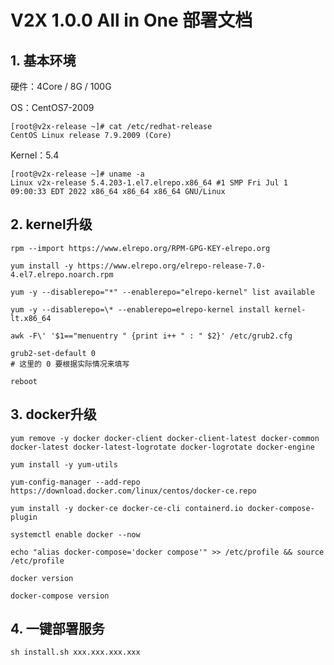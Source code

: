 # V2X 1.0.0 All in One 部署文档

## 1. 基本环境

硬件：4Core / 8G / 100G

OS：CentOS7-2009

```console
[root@v2x-release ~]# cat /etc/redhat-release
CentOS Linux release 7.9.2009 (Core)
```

Kernel：5.4

```console
[root@v2x-release ~]# uname -a
Linux v2x-release 5.4.203-1.el7.elrepo.x86_64 #1 SMP Fri Jul 1 09:00:33 EDT 2022 x86_64 x86_64 x86_64 GNU/Linux
```

## 2. kernel升级

```shell
rpm --import https://www.elrepo.org/RPM-GPG-KEY-elrepo.org

yum install -y https://www.elrepo.org/elrepo-release-7.0-4.el7.elrepo.noarch.rpm

yum -y --disablerepo="*" --enablerepo="elrepo-kernel" list available

yum -y --disablerepo=\* --enablerepo=elrepo-kernel install kernel-lt.x86_64

awk -F\' '$1=="menuentry " {print i++ " : " $2}' /etc/grub2.cfg

grub2-set-default 0
# 这里的 0 要根据实际情况来填写

reboot
```

## 3. docker升级

```shell
yum remove -y docker docker-client docker-client-latest docker-common docker-latest docker-latest-logrotate docker-logrotate docker-engine

yum install -y yum-utils

yum-config-manager --add-repo https://download.docker.com/linux/centos/docker-ce.repo

yum install -y docker-ce docker-ce-cli containerd.io docker-compose-plugin

systemctl enable docker --now

echo "alias docker-compose='docker compose'" >> /etc/profile && source /etc/profile

docker version

docker-compose version
```

## 4. 一键部署服务

```shell
sh install.sh xxx.xxx.xxx.xxx
```

